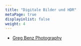```yaml
---
title: "Digitale Bilder und HDR"
metaPage: true
displayinlist: false
weight: 4
---
```


* [Greg Benz Photography](https://gregbenzphotography.com/)
